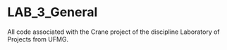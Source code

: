 # LAB_3_General
All code associated with the Crane project of the discipline Laboratory of Projects from UFMG.
